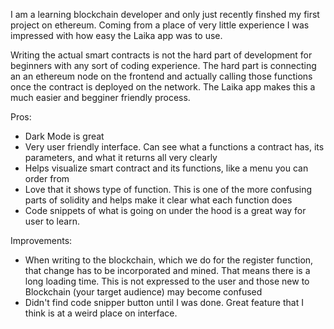 I am a learning blockchain developer and only just recently finshed my first project on ethereum.  Coming from a place of very little experience I was impressed with how easy the Laika app was to use. 

Writing the actual smart contracts is not the hard part of development for beginners with any sort of coding experience.  The hard part is connecting an an ethereum node on the frontend and actually calling those functions once the contract is deployed on the network.  The Laika app makes this a much easier and begginer friendly process.

Pros:
- Dark Mode is great
- Very user friendly interface.  Can see what a functions a contract has, its parameters, and what it returns all very clearly
- Helps visualize smart contract and its functions, like a menu you can order from
- Love that it shows type of function.  This is one of the more confusing parts of solidity and helps make it clear what each function does
- Code snippets of what is going on under the hood is a great way for user to learn.  

Improvements:
- When writing to the blockchain, which we do for the register function, that change has to be incorporated and mined.  That means there is a long loading time.  This is not expressed to the user and those new to Blockchain (your target audience) may become confused
- Didn't find code snipper button until I was done.  Great feature that I think is at a weird place on interface.  
